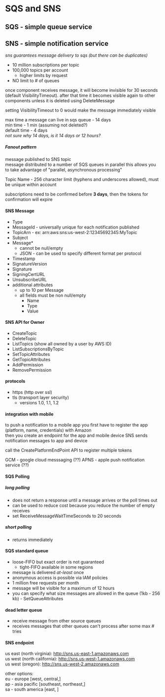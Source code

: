 # SQS and SNS
## SQS - simple queue service
## SNS - simple notification service

*sns guarantees message delivery to sqs (but there can be duplicates)*

* 10 million subscriptions per topic    
* 100,000 topics per account  
  * higher limits by request  
* NO limit to # of queues

once component receives message, it will become invisible for 30 seconds (default VisibilityTimeout).  after that time it becomes visible again to other components unless it is deleted using DeleteMessage

setting VisibilityTimeout to 0 would make the message immediately visible

max time a message can live in sqs queue - 14 days  
min time - 1 min (assuming not deleted?)  
default time - 4 days    
*not sure why 14 days, is it 14 days or 12 hours?*


##### Fanout pattern
message published to SNS topic  
message distributed to a number of SQS queues in parallel
this allows you to take advantage of "parallel, asynchronous processing"  

Topic Name - 256 character limit (hyphens and underscores allowed), must be unique within account

subscriptions need to be confirmed before **3 days**, then the tokens for confirmation will expire

#### SNS Message
* Type
* MessageId - universally unique for each notification published
* TopicArn - ex: arn:aws:sns:us-west-2:12345692345:MyTopic
* Subject
* Message*
  * cannot be null/empty
  * JSON - can be used to specify different format per protocol
* Timestamp
* SignatureVersion
* Signature
* SigningCertURL
* UnsubscribeURL
* additional attributes
  * up to 10 per Message
  * all fields must be non null/empty
    * Name
    * Type
    * Value



#### SNS API for Owner
* CreateTopic
* DeleteTopic
* ListTopics (show all owned by a user by AWS ID)
* ListSubscriptionsByTopic
* SetTopicAttributes
* GetTopicAttributes
* AddPermission
* RemovePermission


#### protocols
* https (http over ssl)
* tls (transport layer security)
  * versions 1.0, 1.1, 1.2

#### integration with mobile
to push a notification to a mobile app you first have to register the app (platform, name, credentials) with Amazon  
then you create an endpoint for the app and mobile device
SNS sends notification messages to app and device

call the CreatePlatformEndPoint API to register multiple tokens

GCM - google cloud messsaging (??)
APNS - apple push notification service (??)


#### SQS Polling
##### long polling
* does not return a response until a message arrives or the poll times out
* can be used to reduce cost because you reduce the number of empty receives
* set ReceiveMessageWaitTimeSeconds to 20 seconds  


##### short polling
* returns immediately

#### SQS standard queue
* loose-FIFO but exact order is not guaranteed
  * tight-FIFO available in some regions
* message is delivered *at-least* once
* anonymous access is possible via IAM policies
* 1 million free requests per month
* message will be visible for a maximum of 12 hours
* you can specify what size messages are allowed in the queue (1kb - 256 kb) - SetQueueAttributes


#### dead letter queue
* receive message from other source queues
* receives messages that other queues can't process after some max # tries  

#### SNS endpoint
us east (north virginia): http://sns.us-east-1.amazonaws.com  
us west (north california): http://sns.us-west-1.amazonaws.com    
us west (oregon): http://sns.us-west-2.amazonaws.com   

other options:  
eu - europe [west, central,]  
ap - asia pacific [southeast, northeast,]  
sa - south america [east, ]  
